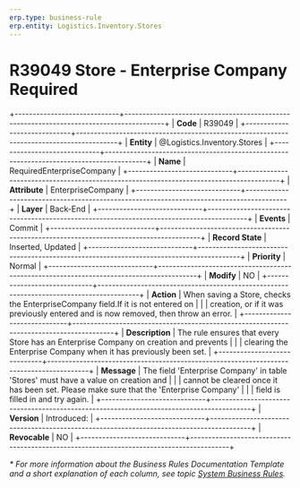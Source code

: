 ```yaml
---
erp.type: business-rule
erp.entity: Logistics.Inventory.Stores
---
```


# R39049 Store - Enterprise Company Required
+-----------------------------+-----------------------------------------------------------------------------------------+
| **Code**                    | R39049                                                                                  |
+-----------------------------+-----------------------------------------------------------------------------------------+
| **Entity**                  | @Logistics.Inventory.Stores                                                             |
+-----------------------------+-----------------------------------------------------------------------------------------+
| **Name**                    | RequiredEnterpriseCompany                                                               |
+-----------------------------+-----------------------------------------------------------------------------------------+
| **Attribute**               | EnterpriseCompany                                                                       |
+-----------------------------+-----------------------------------------------------------------------------------------+
| **Layer**                   | Back-End                                                                                |
+-----------------------------+-----------------------------------------------------------------------------------------+
| **Events**                  | Commit                                                                                  |
+-----------------------------+-----------------------------------------------------------------------------------------+
| **Record State**            | Inserted, Updated                                                                       |
+-----------------------------+-----------------------------------------------------------------------------------------+
| **Priority**                | Normal                                                                                  |
+-----------------------------+-----------------------------------------------------------------------------------------+
| **Modify**                  | NO                                                                                      |
+-----------------------------+-----------------------------------------------------------------------------------------+
| **Action**                  | When saving a Store, checks the EnterpriseCompany field.If it is not entered on         |
|                             | creation, or if it was previously entered and is now removed, then throw an error.      |
+-----------------------------+-----------------------------------------------------------------------------------------+
| **Description**             | The rule ensures that every Store has an Enterprise Company on creation and prevents    |
|                             | clearing the Enterprise Company when it has previously been set.                        |
+-----------------------------+-----------------------------------------------------------------------------------------+
| **Message**                 | The field 'Enterprise Company' in table 'Stores' must have a value on creation and      |
|                             | cannot be cleared once it has been set. Please make sure that the 'Enterprise Company'  |
|                             | field is filled in and try again.                                                       |
+-----------------------------+-----------------------------------------------------------------------------------------+
| **Version**                 | Introduced:                                                                             |
+-----------------------------+-----------------------------------------------------------------------------------------+
| **Revocable**               | NO                                                                                      |
+-----------------------------+-----------------------------------------------------------------------------------------+

*\* For more information about the Business Rules Documentation Template and a short explanation of each column, see
topic [System Business Rules](../templates/template-description-system-business-rules.md).*
